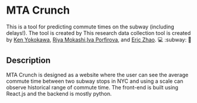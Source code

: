 # MTA Crunch
This is a tool for predicting commute times on the subway (including delays!). The tool is created by This research data collection tool is created by [Ken Yokokawa](https://github.com/ky1044), [Riya Mokashi](https://github.com/RiyaMokashi),[Iva Porfirova](https://github.com/ivaPorfirova), and [Eric Zhao](https://github.com/Zhaoster). :computer: :subway: :train:

## Description
MTA Crunch is designed as a website where the user can see the average commute time between two subway stops in NYC and using a scale can observe historical range of commute time. The front-end is built using React.js and the backend is mostly python.

